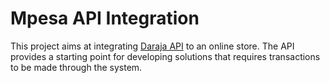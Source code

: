 # Mpesa API Integration

This project aims at integrating [Daraja API](https://developer.safaricom.co.ke/) to an online store. The API provides a starting point for developing solutions that requires transactions to be made through the system.
